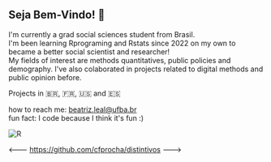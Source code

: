 ## Seja Bem-Vindo! 👋

I'm currently a grad social sciences student from Brasil. <br>
I'm been learning Rprograming and Rstats since 2022 on my own to became a better social scientist and researcher! <br>
My fields of interest are methods quantitatives, public policies and demography. I've also colaborated in projects related to digital methods and public opinion before. <br>

Projects in 🇧🇷, 🇫🇷, 🇺🇸 and 🇪🇸

how to reach me: beatriz.leal@ufba.br <br>
fun fact: I code because I think it's fun :)

<img alt="R" src="https://img.shields.io/badge/R-276DC3?logo=r&logoColor=white&style=for-the-badge"/>

<--- https://github.com/cfprocha/distintivos ---> 

